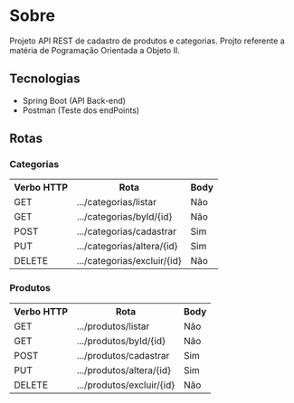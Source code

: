 # Sobre

Projeto API REST de cadastro de produtos e categorias. Projto referente a matéria de Pogramação Orientada a Objeto II.


## Tecnologias

- Spring Boot (API Back-end)
- Postman (Teste dos endPoints)

## Rotas 

### Categorias
<table>
  <tr>
    <th>Verbo HTTP</th>
    <th>Rota</th>
    <th>Body</th>
  </tr>
  <tr>
    <td>GET</td>
    <td>.../categorias/listar</td>
    <td>Não</td>
  </tr>
  <tr>
    <td>GET</td>
    <td>.../categorias/byId/{id}</td>
    <td>Não</td>
  </tr>
  <tr>
    <td>POST</td>
    <td>.../categorias/cadastrar</td>
    <td>Sim</td>
  </tr>
  <tr>
    <td>PUT</td>
    <td>.../categorias/altera/{id}</td>
    <td>Sim</td>
  </tr>
  <tr>
    <td>DELETE</td>
    <td>.../categorias/excluir/{id}</td>
    <td>Não</td>
  </tr>
</table>

### Produtos

<table>
  <tr>
    <th>Verbo HTTP</th>
    <th>Rota</th>
    <th>Body</th>
  </tr>
  <tr>
    <tr>
    <td>GET</td>
    <td>.../produtos/listar</td>
    <td>Não</td>
  </tr>
  <tr>
    <td>GET</td>
    <td>.../produtos/byId/{id}</td>
    <td>Não</td>
  </tr>
  <tr>
    <td>POST</td>
    <td>.../produtos/cadastrar</td>
    <td>Sim</td>
  </tr>
  <tr>
    <td>PUT</td>
    <td>.../produtos/altera/{id}</td>
    <td>Sim</td>
  </tr>
  <tr>
    <td>DELETE</td>
    <td>.../produtos/excluir/{id}</td>
    <td>Não</td>
  </tr>
</table>


